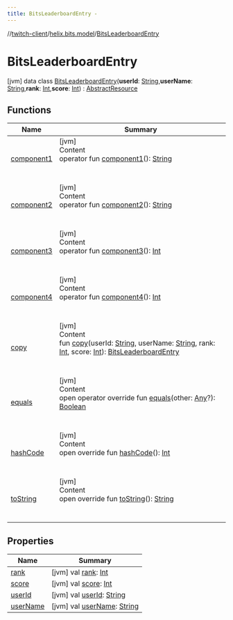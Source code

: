 ```yaml
---
title: BitsLeaderboardEntry -
---
```

//[twitch-client](../../index.md)/[helix.bits.model](../index.md)/[BitsLeaderboardEntry](index.md)



# BitsLeaderboardEntry  
 [jvm] data class [BitsLeaderboardEntry](index.md)(**userId**: [String](https://kotlinlang.org/api/latest/jvm/stdlib/kotlin/-string/index.html),**userName**: [String](https://kotlinlang.org/api/latest/jvm/stdlib/kotlin/-string/index.html),**rank**: [Int](https://kotlinlang.org/api/latest/jvm/stdlib/kotlin/-int/index.html),**score**: [Int](https://kotlinlang.org/api/latest/jvm/stdlib/kotlin/-int/index.html)) : [AbstractResource](../../helix.http.model/-abstract-resource/index.md)   


## Functions  
  
|  Name|  Summary| 
|---|---|
| [component1](component1.md)| [jvm]  <br>Content  <br>operator fun [component1](component1.md)(): [String](https://kotlinlang.org/api/latest/jvm/stdlib/kotlin/-string/index.html)  <br><br><br>
| [component2](component2.md)| [jvm]  <br>Content  <br>operator fun [component2](component2.md)(): [String](https://kotlinlang.org/api/latest/jvm/stdlib/kotlin/-string/index.html)  <br><br><br>
| [component3](component3.md)| [jvm]  <br>Content  <br>operator fun [component3](component3.md)(): [Int](https://kotlinlang.org/api/latest/jvm/stdlib/kotlin/-int/index.html)  <br><br><br>
| [component4](component4.md)| [jvm]  <br>Content  <br>operator fun [component4](component4.md)(): [Int](https://kotlinlang.org/api/latest/jvm/stdlib/kotlin/-int/index.html)  <br><br><br>
| [copy](copy.md)| [jvm]  <br>Content  <br>fun [copy](copy.md)(userId: [String](https://kotlinlang.org/api/latest/jvm/stdlib/kotlin/-string/index.html), userName: [String](https://kotlinlang.org/api/latest/jvm/stdlib/kotlin/-string/index.html), rank: [Int](https://kotlinlang.org/api/latest/jvm/stdlib/kotlin/-int/index.html), score: [Int](https://kotlinlang.org/api/latest/jvm/stdlib/kotlin/-int/index.html)): [BitsLeaderboardEntry](index.md)  <br><br><br>
| [equals](https://kotlinlang.org/api/latest/jvm/stdlib/kotlin/-any/equals.html)| [jvm]  <br>Content  <br>open operator override fun [equals](https://kotlinlang.org/api/latest/jvm/stdlib/kotlin/-any/equals.html)(other: [Any](https://kotlinlang.org/api/latest/jvm/stdlib/kotlin/-any/index.html)?): [Boolean](https://kotlinlang.org/api/latest/jvm/stdlib/kotlin/-boolean/index.html)  <br><br><br>
| [hashCode](https://kotlinlang.org/api/latest/jvm/stdlib/kotlin/-any/hash-code.html)| [jvm]  <br>Content  <br>open override fun [hashCode](https://kotlinlang.org/api/latest/jvm/stdlib/kotlin/-any/hash-code.html)(): [Int](https://kotlinlang.org/api/latest/jvm/stdlib/kotlin/-int/index.html)  <br><br><br>
| [toString](https://kotlinlang.org/api/latest/jvm/stdlib/kotlin/-any/to-string.html)| [jvm]  <br>Content  <br>open override fun [toString](https://kotlinlang.org/api/latest/jvm/stdlib/kotlin/-any/to-string.html)(): [String](https://kotlinlang.org/api/latest/jvm/stdlib/kotlin/-string/index.html)  <br><br><br>


## Properties  
  
|  Name|  Summary| 
|---|---|
| [rank](index.md#helix.bits.model/BitsLeaderboardEntry/rank/#/PointingToDeclaration/)|  [jvm] val [rank](index.md#helix.bits.model/BitsLeaderboardEntry/rank/#/PointingToDeclaration/): [Int](https://kotlinlang.org/api/latest/jvm/stdlib/kotlin/-int/index.html)   <br>
| [score](index.md#helix.bits.model/BitsLeaderboardEntry/score/#/PointingToDeclaration/)|  [jvm] val [score](index.md#helix.bits.model/BitsLeaderboardEntry/score/#/PointingToDeclaration/): [Int](https://kotlinlang.org/api/latest/jvm/stdlib/kotlin/-int/index.html)   <br>
| [userId](index.md#helix.bits.model/BitsLeaderboardEntry/userId/#/PointingToDeclaration/)|  [jvm] val [userId](index.md#helix.bits.model/BitsLeaderboardEntry/userId/#/PointingToDeclaration/): [String](https://kotlinlang.org/api/latest/jvm/stdlib/kotlin/-string/index.html)   <br>
| [userName](index.md#helix.bits.model/BitsLeaderboardEntry/userName/#/PointingToDeclaration/)|  [jvm] val [userName](index.md#helix.bits.model/BitsLeaderboardEntry/userName/#/PointingToDeclaration/): [String](https://kotlinlang.org/api/latest/jvm/stdlib/kotlin/-string/index.html)   <br>

